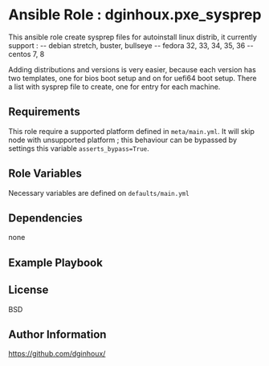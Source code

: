 Ansible Role : dginhoux.pxe_sysprep
=========

This ansible role create sysprep files for autoinstall linux distrib, it currently support :
-- debian stretch, buster, bullseye
-- fedora 32, 33, 34, 35, 36
-- centos 7, 8

Adding distributions and versions is very easier, because each version has two templates, one for bios boot setup and on for uefi64 boot setup.
There a list with sysprep file to create, one for entry for each machine.



Requirements
------------

This role require a supported platform defined in `meta/main.yml`.
It will skip node with unsupported platform ; this behaviour can be bypassed by settings this variable `asserts_bypass=True`.


Role Variables
--------------

Necessary variables are defined on `defaults/main.yml`



Dependencies
------------

none


Example Playbook
----------------



License
-------

BSD


Author Information
------------------

https://github.com/dginhoux/
